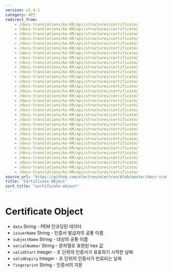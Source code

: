 ```yaml
---
version: v1.4.1
category: API
redirect_from:
    - /docs-translations/ko-KR/api/structures/certificate/
    - /docs-translations/ko-KR/api/structures/certificate/
    - /docs-translations/ko-KR/api/structures/certificate/
    - /docs-translations/ko-KR/api/structures/certificate/
    - /docs-translations/ko-KR/api/structures/certificate/
    - /docs-translations/ko-KR/api/structures/certificate/
    - /docs-translations/ko-KR/api/structures/certificate/
    - /docs-translations/ko-KR/api/structures/certificate/
    - /docs-translations/ko-KR/api/structures/certificate/
    - /docs-translations/ko-KR/api/structures/certificate/
    - /docs-translations/ko-KR/api/structures/certificate/
    - /docs-translations/ko-KR/api/structures/certificate/
    - /docs-translations/ko-KR/api/structures/certificate/
    - /docs-translations/ko-KR/api/structures/certificate/
    - /docs-translations/ko-KR/api/structures/certificate/
    - /docs-translations/ko-KR/api/structures/certificate/
    - /docs-translations/ko-KR/api/structures/certificate/
    - /docs-translations/ko-KR/api/structures/certificate/
    - /docs-translations/ko-KR/api/structures/certificate/
    - /docs-translations/ko-KR/api/structures/certificate/
    - /docs-translations/ko-KR/api/structures/certificate/
    - /docs-translations/ko-KR/api/structures/certificate/
    - /docs-translations/ko-KR/api/structures/certificate/
    - /docs-translations/ko-KR/api/structures/certificate/
    - /docs-translations/ko-KR/api/structures/certificate/
    - /docs-translations/ko-KR/api/structures/certificate/
    - /docs-translations/ko-KR/api/structures/certificate/
    - /docs-translations/ko-KR/api/structures/certificate/
    - /docs-translations/ko-KR/api/structures/certificate/
    - /docs-translations/ko-KR/api/structures/certificate/
    - /docs-translations/ko-KR/api/structures/certificate/
    - /docs-translations/ko-KR/api/structures/certificate/
source_url: 'https://github.com/electron/electron/blob/master/docs-translations/ko-KR/api/structures/certificate.md'
title: "Certificate Object"
sort_title: "certificate object"
---
```


# Certificate Object

* `data` String - PEM 인코딩된 데이터
* `issuerName` String - 인증서 발급자의 공통 이름
* `subjectName` String - 대상의 공통 이름
* `serialNumber` String - 문자열로 표현된 hex 값
* `validStart` Integer - 초 단위의 인증서가 유효하기 시작한 날짜
* `validExpiry` Integer - 초 단위의 인증서가 만료되는 날짜
* `fingerprint` String - 인증서의 지문
